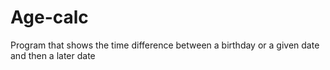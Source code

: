 # Age-calc
Program that shows the time difference between a birthday or a given date and then a later date
